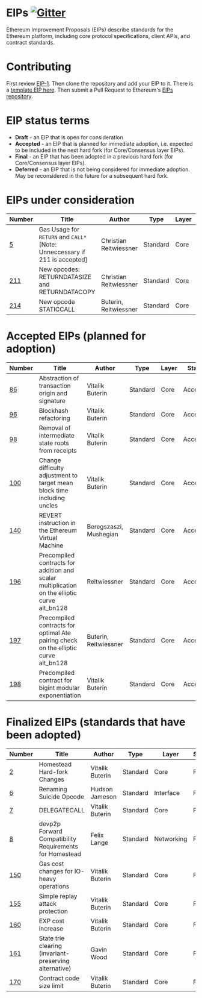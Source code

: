 # EIPs [![Gitter](https://badges.gitter.im/Join%20Chat.svg)](https://gitter.im/ethereum/EIPs?utm_source=badge&utm_medium=badge&utm_campaign=pr-badge)
Ethereum Improvement Proposals (EIPs) describe standards for the Ethereum platform, including core protocol specifications, client APIs, and contract standards.

# Contributing
First review [EIP-1](EIPS/eip-1.md). Then clone the repository and add your EIP to it. There is a [template EIP here](eip-X.md). Then submit a Pull Request to Ethereum's [EIPs repository](https://github.com/ethereum/EIPs).

# EIP status terms
* **Draft** - an EIP that is open for consideration
* **Accepted** - an EIP that is planned for immediate adoption, i.e. expected to be included in the next hard fork (for Core/Consensus layer EIPs).
* **Final** - an EIP that has been adopted in a previous hard fork (for Core/Consensus layer EIPs).
* **Deferred** - an EIP that is not being considered for immediate adoption. May be reconsidered in the future for a subsequent hard fork.



# EIPs under consideration
| Number                                                  |Title                                                                                | Author                | Type      | Layer       | Status    | 
| ------------------------------------------------------  | ----------------------------------------------------------------------------------- | --------------------  | ----------| ------------| ----------|
| [5](EIPS/eip-5.md)                                      | Gas Usage for `RETURN` and `CALL*` [Note: Unneccessary if 211 is accepted]                                                  | Christian Reitwiessner| Standard  | Core        | Draft     |
| [211](https://github.com/ethereum/EIPs/pull/211)        | New opcodes: RETURNDATASIZE and RETURNDATACOPY                                      | Christian Reitwiessner| Standard  | Core        | Draft     |
| [214](https://github.com/ethereum/EIPs/pull/214)        | New opcode STATICCALL                                                               | Buterin, Reitwiessner | Standard  | Core        | Draft     |


# Accepted EIPs (planned for adoption)
| Number                                                  |Title                                                                                | Author                | Type      | Layer       | Status    | 
| ------------------------------------------------------- | ----------------------------------------------------------------------------------- | --------------------  | ----------| ------------| ----------|
| [86](https://github.com/ethereum/EIPs/pull/208)         | Abstraction of transaction origin and signature                                     | Vitalik Buterin       | Standard  | Core        | Accepted  |
| [96](https://github.com/ethereum/EIPs/pull/210)         | Blockhash refactoring                                                               | Vitalik Buterin       | Standard  | Core        | Accepted  |
| [98](https://github.com/ethereum/EIPs/pull/98)          | Removal of intermediate state roots from receipts                                   | Vitalik Buterin       | Standard  | Core        | Accepted  |
| [100](https://github.com/ethereum/EIPs/issues/100)      | Change difficulty adjustment to target mean block time including uncles	            | Vitalik Buterin       | Standard  | Core        | Accepted  |
| [140](https://github.com/ethereum/EIPs/pull/206)        | REVERT instruction in the Ethereum Virtual Machine                                  | Beregszaszi, Mushegian| Standard  | Core        | Accepted  |
| [196](https://github.com/ethereum/EIPs/pull/213)        | Precompiled contracts for addition and scalar multiplication on the elliptic curve alt_bn128 | Reitwiessner | Standard  | Core        | Accepted  |
| [197](https://github.com/ethereum/EIPs/pull/212)        | Precompiled contracts for optimal Ate pairing check on the elliptic curve alt_bn128 | Buterin, Reitwiessner | Standard  | Core        | Accepted  |
| [198](https://github.com/ethereum/EIPs/pull/198)        | Precompiled contract for bigint modular exponentiation				                      | Vitalik Buterin       | Standard  | Core        | Accepted  |


# Finalized EIPs (standards that have been adopted)
| Number                                                  |Title                                                        | Author          | Type      | Layer       | Status  | 
| ------------------------------------------------------- | ----------------------------------------------------------- | ----------------| ----------| ------------| --------|
| [2](EIPS/eip-2.mediawiki)                               | Homestead Hard-fork Changes                                 | Vitalik Buterin | Standard  | Core        | Final   |
| [6](EIPS/eip-6.md)                                      | Renaming Suicide Opcode                                     | Hudson Jameson  | Standard  | Interface   | Final   |
| [7](EIPS/eip-7.md)                                      | DELEGATECALL                                                | Vitalik Buterin | Standard  | Core        | Final   |
| [8](EIPS/eip-8.md)                                      | devp2p Forward Compatibility Requirements for Homestead     | Felix Lange     | Standard  | Networking  | Final   |
| [150](https://github.com/ethereum/EIPs/issues/150)      | Gas cost changes for IO-heavy operations                    | Vitalik Buterin | Standard  | Core        | Final   |
| [155](https://github.com/ethereum/EIPs/issues/155)      | Simple replay attack protection                             | Vitalik Buterin | Standard  | Core        | Final   |
| [160](https://github.com/ethereum/EIPs/issues/160)      | EXP cost increase                                           | Vitalik Buterin | Standard  | Core        | Final   |
| [161](https://github.com/ethereum/EIPs/issues/161)      | State trie clearing (invariant-preserving alternative)      | Gavin Wood      | Standard  | Core        | Final   |
| [170](https://github.com/ethereum/EIPs/issues/170)      | Contract code size limit                                    | Vitalik Buterin | Standard  | Core        | Final   |
